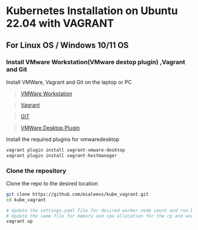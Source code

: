# Kubernetes Installation on Ubuntu 22.04 with VAGRANT

## For Linux OS / Windows 10/11 OS

### Install VMware Workstation(VMware destop plugin) ,Vagrant and Git

Install VMWare, Vagrant and Git on the laptop or PC

> [VMWare Workstation](https://access.broadcom.com/default/ui/v1/signin/)

> [Vagrant](https://www.vagrantup.com/)

> [GIT](https://git-scm.com/)

> [VMWare Desktop Plugin](https://developer.hashicorp.com/vagrant/docs/providers/vmware/vagrant-vmware-utility)


Install the required plugins for vmwaredesktop

```bash
vagrant plugin install vagrant-vmware-desktop
vagrant plugin install vagrant-hostmanager
```

### Clone the repository

Clone the repo to the desired location

```bash
git clone https://github.com/mialeevs/kube_vagrant.git
cd kube_vagrant

# Update the settings.yaml file for desired worker node count and run below command.
# Update the same file for memory and cpu allocation for the cp and worker nodes as needed.
vagrant up
```
